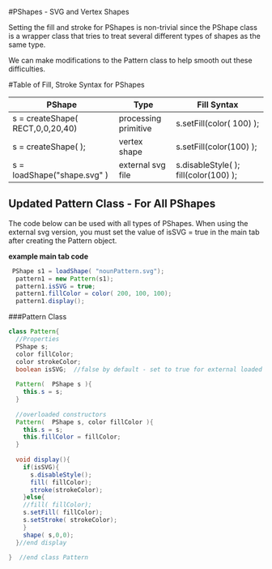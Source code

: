 #PShapes - SVG and Vertex Shapes

Setting the fill and stroke for PShapes is non-trivial since the PShape class is a wrapper class that tries to treat several different types of shapes as the same type.  

We can make modifications to the Pattern class to help smooth out these difficulties.

#Table of Fill, Stroke Syntax for PShapes


|  PShape |  Type |   Fill Syntax |
| ------- | ----- | -----|
|  s = createShape( RECT,0,0,20,40)| processing primitive | s.setFill(color( 100) ); |
|  s = createShape( ); | vertex shape | s.setFill(color(100) ); |
|  s = loadShape("shape.svg" )| external svg file | s.disableStyle( ); fill(color(100) ); |


## Updated Pattern Class - For All PShapes

The code below can be used with all types of PShapes. When using the external svg version, you must set the value of isSVG = true  in the main tab after creating the Pattern object.

**example main tab code**
 

```java
 PShape s1 = loadShape( "nounPattern.svg");
  pattern1 = new Pattern(s1);
  pattern1.isSVG = true;
  pattern1.fillColor = color( 200, 100, 100);
  pattern1.display();
```

###Pattern Class

```java
class Pattern{
  //Properties
  PShape s;
  color fillColor;
  color strokeColor;
  boolean isSVG;  //false by default - set to true for external loaded files
  
  Pattern(  PShape s ){
    this.s = s;
  }
  
  //overloaded constructors
  Pattern(  PShape s, color fillColor ){
    this.s = s;
    this.fillColor = fillColor;
  }
  
  void display(){
    if(isSVG){
      s.disableStyle();
      fill( fillColor);
      stroke(strokeColor);
    }else{
    //fill( fillColor);
    s.setFill( fillColor);
    s.setStroke( strokeColor);
    }
    shape( s,0,0);
  }//end display
  
}  //end class Pattern

```

